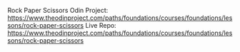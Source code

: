Rock Paper Scissors
Odin Project: https://www.theodinproject.com/paths/foundations/courses/foundations/lessons/rock-paper-scissors
Live Repo: https://www.theodinproject.com/paths/foundations/courses/foundations/lessons/rock-paper-scissors
